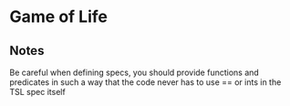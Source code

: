 # Game of Life

## Notes

Be careful when defining specs, you should provide functions and predicates in such a way that the code never has to use == or ints in the TSL spec itself
